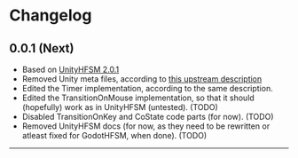 # Changelog

## 0.0.1 (Next)

- Based on [UnityHFSM 2.0.1](https://github.com/Inspiaaa/UnityHFSM/tree/eb590da7fb7680684ffc1b6801cc50c46417c38d)
- Removed Unity meta files, according to [this upstream description](https://github.com/Inspiaaa/UnityHFSM/wiki/Using-UnityHFSM-outside-of-Unity)
- Edited the Timer implementation, according to the same description.
- Edited the TransitionOnMouse implementation, so that it should (hopefully) work as in UnityHFSM (untested). (TODO)
- Disabled TransitionOnKey and CoState code parts (for now). (TODO)
- Removed UnityHFSM docs (for now, as they need to be rewritten or atleast fixed for GodotHFSM, when done). (TODO)

---
